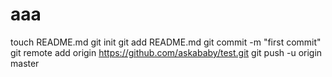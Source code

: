 aaa
===

touch README.md git init git add README.md git commit -m "first commit" git remote add origin https://github.com/askababy/test.git git push -u origin master
